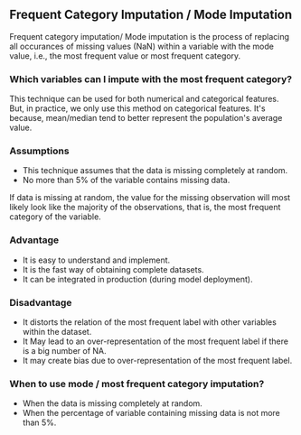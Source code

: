 ## Frequent Category Imputation / Mode Imputation

Frequent category imputation/ Mode imputation is the process of replacing all occurances of missing values (NaN) within a variable with the mode value, i.e., the most frequent value or most frequent category.

### Which variables can I impute with the most frequent category?

This technique can be used for both numerical and categorical features. But, in practice, we only use this method on categorical features. It's because, mean/median tend to better represent the population's average value.

### Assumptions

- This technique assumes that the data is missing completely at random.
- No more than 5% of the variable contains missing data.

If data is missing at random, the value for the missing observation will most likely look like the majority of the observations, that is, the most frequent category of the variable.

### Advantage

- It is easy to understand and implement.
- It is the fast way of obtaining complete datasets.
- It can be integrated in production (during model deployment).

### Disadvantage

- It distorts the relation of the most frequent label with other variables within the dataset.
- It May lead to an over-representation of the most frequent label if there is a big number of NA.
- It may create bias due to over-representation of the most frequent label.

### When to use mode / most frequent category imputation?

- When the data is missing completely at random.
- When the percentage of variable containing missing data is not more than 5%.
